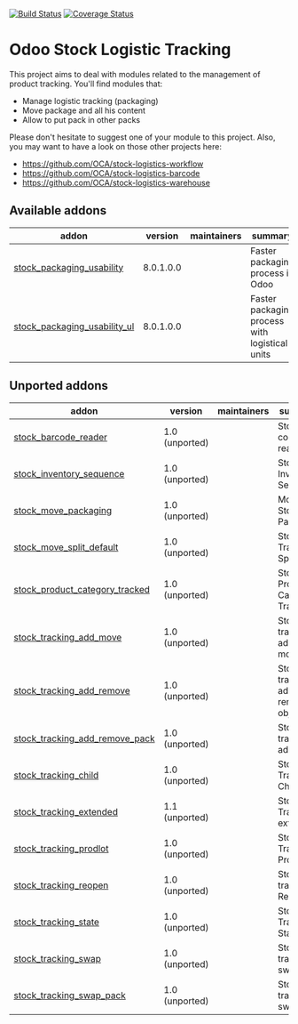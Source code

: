 [![Build Status](https://travis-ci.org/OCA/stock-logistics-tracking.svg?branch=master)](https://travis-ci.org/OCA/stock-logistics-tracking)
[![Coverage Status](https://img.shields.io/coveralls/OCA/stock-logistics-tracking.svg)](https://coveralls.io/r/OCA/stock-logistics-tracking?branch=master)

Odoo Stock Logistic Tracking
============================

This project aims to deal with modules related to the management of product tracking. You'll find modules that:

 - Manage logistic tracking (packaging)
 - Move package and all his content
 - Allow to put pack in other packs

Please don't hesitate to suggest one of your module to this project. Also, you may want to have a look on those other projects here:

 - https://github.com/OCA/stock-logistics-workflow
 - https://github.com/OCA/stock-logistics-barcode
 - https://github.com/OCA/stock-logistics-warehouse

[//]: # (addons)

Available addons
----------------
addon | version | maintainers | summary
--- | --- | --- | ---
[stock_packaging_usability](stock_packaging_usability/) | 8.0.1.0.0 |  | Faster packaging process in Odoo
[stock_packaging_usability_ul](stock_packaging_usability_ul/) | 8.0.1.0.0 |  | Faster packaging process with logistical units


Unported addons
---------------
addon | version | maintainers | summary
--- | --- | --- | ---
[stock_barcode_reader](stock_barcode_reader/) | 1.0 (unported) |  | Stock bar code reader
[stock_inventory_sequence](stock_inventory_sequence/) | 1.0 (unported) |  | Stock Inventory Sequence
[stock_move_packaging](stock_move_packaging/) | 1.0 (unported) |  | Move Stock Packaging
[stock_move_split_default](stock_move_split_default/) | 1.0 (unported) |  | Stock Tracking Split
[stock_product_category_tracked](stock_product_category_tracked/) | 1.0 (unported) |  | Stock Product Category Tracked
[stock_tracking_add_move](stock_tracking_add_move/) | 1.0 (unported) |  | Stock tracking add moves
[stock_tracking_add_remove](stock_tracking_add_remove/) | 1.0 (unported) |  | Stock tracking add or remove object
[stock_tracking_add_remove_pack](stock_tracking_add_remove_pack/) | 1.0 (unported) |  | Stock tracking add packs
[stock_tracking_child](stock_tracking_child/) | 1.0 (unported) |  | Stock Tracking Child
[stock_tracking_extended](stock_tracking_extended/) | 1.1 (unported) |  | Stock Tracking extended
[stock_tracking_prodlot](stock_tracking_prodlot/) | 1.0 (unported) |  | Stock Tracking Prodlot
[stock_tracking_reopen](stock_tracking_reopen/) | 1.0 (unported) |  | Stock tracking Re-open
[stock_tracking_state](stock_tracking_state/) | 1.0 (unported) |  | Stock Tracking State
[stock_tracking_swap](stock_tracking_swap/) | 1.0 (unported) |  | Stock tracking swap
[stock_tracking_swap_pack](stock_tracking_swap_pack/) | 1.0 (unported) |  | Stock tracking swap

[//]: # (end addons)
